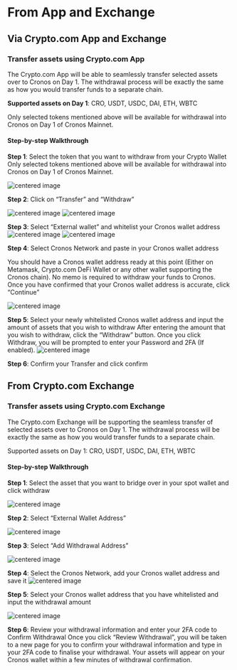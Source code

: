 # From App and Exchange

## Via Crypto.com App and Exchange

### Transfer assets using Crypto.com App

The Crypto.com App will be able to seamlessly transfer selected assets over to Cronos on Day 1. The withdrawal process will be exactly the same as how you would transfer funds to a separate chain.

**Supported assets on Day 1**: CRO, USDT, USDC, DAI, ETH, WBTC

Only selected tokens mentioned above will be available for withdrawal into Cronos on Day 1 of Cronos Mainnet.

#### Step-by-step Walkthrough

**Step 1**: Select the token that you want to withdraw from your Crypto Wallet Only selected tokens mentioned above will be available for withdrawal into Cronos on Day 1 of Cronos Mainnet.

&#x20;![centered image](../assets/cdcapp1.png)

**Step 2**: Click on “Transfer” and “Withdraw”

![centered image](../assets/cdcapp2-1.png) ![centered image](../assets/cdcapp2-2.png)

**Step 3**: Select “External wallet” and whitelist your Cronos wallet address ![centered image](../assets/cdcapp3-1.png) ![centered image](../assets/cdcapp3-2.png)

**Step 4**: Select Cronos Network and paste in your Cronos wallet address

You should have a Cronos wallet address ready at this point (Either on Metamask, Crypto.com DeFi Wallet or any other wallet supporting the Cronos chain). No memo is required to withdraw your funds to Cronos. Once you have confirmed that your Cronos wallet address is accurate, click “Continue”

![centered image](../assets/cdcapp4.png)

**Step 5**: Select your newly whitelisted Cronos wallet address and input the amount of assets that you wish to withdraw After entering the amount that you wish to withdraw, click the “Withdraw” button. Once you click Withdraw, you will be prompted to enter your Password and 2FA (If enabled). ![centered image](../assets/cdcapp5.png)

**Step 6**: Confirm your Transfer and click confirm

## From Crypto.com Exchange

### Transfer assets using Crypto.com Exchange

The Crypto.com Exchange will be supporting the seamless transfer of selected assets over to Cronos on Day 1. The withdrawal process will be exactly the same as how you would transfer funds to a separate chain.

Supported assets on Day 1: CRO, USDT, USDC, DAI, ETH, WBTC

#### Step-by-step Walkthrough

**Step 1**: Select the asset that you want to bridge over in your spot wallet and click withdraw

&#x20;![centered image](../assets/cdcex1.png)

**Step 2**: Select “External Wallet Address”

&#x20;![centered image](../assets/cdcex2.png)

**Step 3**: Select “Add Withdrawal Address”

&#x20;![centered image](<../assets/cdcex3 (1).png>)

**Step 4**: Select the Cronos Network, add your Cronos wallet address and save it ![centered image](../assets/cdcex4.png)

**Step 5**: Select your Cronos wallet address that you have whitelisted and input the withdrawal amount

&#x20;![centered image](<../assets/cdcex3 (1) (1) (1).png>)

**Step 6**: Review your withdrawal information and enter your 2FA code to Confirm Withdrawal Once you click “Review Withdrawal”, you will be taken to a new page for you to confirm your withdrawal information and type in your 2FA code to finalise your withdrawal. Your assets will appear on your Cronos wallet within a few minutes of withdrawal confirmation.
